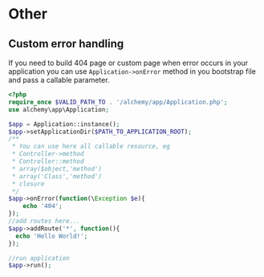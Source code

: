 Other
=====

Custom error handling
---------------------

If you need to build 404 page or custom page when error occurs in your application you can use `Application->onError`
method in you bootstrap file and pass a callable parameter.

```php
<?php
require_once $VALID_PATH_TO . '/alchemy/app/Application.php';
use alchemy\app\Application;

$app = Application::instance();
$app->setApplicationDir($PATH_TO_APPLICATION_ROOT);
/**
 * You can use here all callable resource, eg
 * Controller->method
 * Controller::method
 * array($object,'method')
 * array('Class','method')
 * closure
 */
$app->onError(function(\Exception $e){
    echo '404';
});
//add routes here...
$app->addRoute('*', function(){
  echo 'Hello World!';
});

//run application
$app->run();
```
